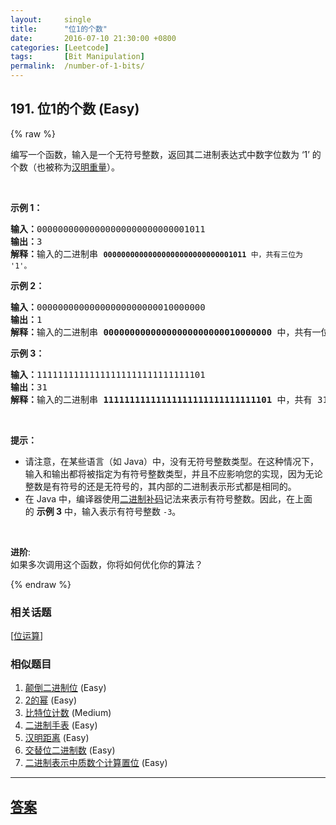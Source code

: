 ```yaml
---
layout:     single
title:      "位1的个数"
date:       2016-07-10 21:30:00 +0800
categories: [Leetcode]
tags:       [Bit Manipulation]
permalink:  /number-of-1-bits/
---
```


## 191. 位1的个数 (Easy)

{% raw %}

<p>编写一个函数，输入是一个无符号整数，返回其二进制表达式中数字位数为 &lsquo;1&rsquo;&nbsp;的个数（也被称为<a href="https://baike.baidu.com/item/%E6%B1%89%E6%98%8E%E9%87%8D%E9%87%8F" target="_blank">汉明重量</a>）。</p>

<p>&nbsp;</p>

<p><strong>示例 1：</strong></p>

<pre><strong>输入：</strong>00000000000000000000000000001011
<strong>输出：</strong>3
<strong>解释：</strong>输入的二进制串 <code><strong>00000000000000000000000000001011</strong>&nbsp;中，共有三位为 &#39;1&#39;。</code>
</pre>

<p><strong>示例 2：</strong></p>

<pre><strong>输入：</strong>00000000000000000000000010000000
<strong>输出：</strong>1
<strong>解释：</strong>输入的二进制串 <strong>00000000000000000000000010000000</strong>&nbsp;中，共有一位为 &#39;1&#39;。
</pre>

<p><strong>示例 3：</strong></p>

<pre><strong>输入：</strong>11111111111111111111111111111101
<strong>输出：</strong>31
<strong>解释：</strong>输入的二进制串 <strong>11111111111111111111111111111101</strong> 中，共有 31 位为 &#39;1&#39;。</pre>

<p>&nbsp;</p>

<p><strong>提示：</strong></p>

<ul>
	<li>请注意，在某些语言（如 Java）中，没有无符号整数类型。在这种情况下，输入和输出都将被指定为有符号整数类型，并且不应影响您的实现，因为无论整数是有符号的还是无符号的，其内部的二进制表示形式都是相同的。</li>
	<li>在 Java 中，编译器使用<a href="https://baike.baidu.com/item/二进制补码/5295284" target="_blank">二进制补码</a>记法来表示有符号整数。因此，在上面的&nbsp;<strong>示例 3</strong>&nbsp;中，输入表示有符号整数 <code>-3</code>。</li>
</ul>

<p>&nbsp;</p>

<p><strong>进阶</strong>:<br>
如果多次调用这个函数，你将如何优化你的算法？</p>

{% endraw %}

### 相关话题
  [[位运算](https://github.com/openset/leetcode/tree/master/tag/bit-manipulation/README.md)]

### 相似题目
  1. [颠倒二进制位](/reverse-bits) (Easy)
  1. [2的幂](/power-of-two) (Easy)
  1. [比特位计数](/counting-bits) (Medium)
  1. [二进制手表](/binary-watch) (Easy)
  1. [汉明距离](/hamming-distance) (Easy)
  1. [交替位二进制数](/binary-number-with-alternating-bits) (Easy)
  1. [二进制表示中质数个计算置位](/prime-number-of-set-bits-in-binary-representation) (Easy)

---

## [答案](https://github.com/openset/leetcode/tree/master/problems/number-of-1-bits)
